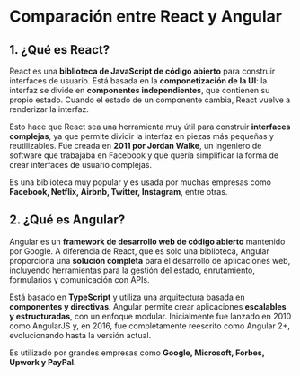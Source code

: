# Comparación entre React y Angular

## 1. ¿Qué es React?
React es una **biblioteca de JavaScript de código abierto** para construir interfaces de usuario. Está basada en la **componetización de la UI**: la interfaz se divide en **componentes independientes**, que contienen su propio estado. Cuando el estado de un componente cambia, React vuelve a renderizar la interfaz. 

Esto hace que React sea una herramienta muy útil para construir **interfaces complejas**, ya que permite dividir la interfaz en piezas más pequeñas y reutilizables. Fue creada en **2011 por Jordan Walke**, un ingeniero de software que trabajaba en Facebook y que quería simplificar la forma de crear interfaces de usuario complejas. 

Es una biblioteca muy popular y es usada por muchas empresas como **Facebook, Netflix, Airbnb, Twitter, Instagram**, entre otras.

## 2. ¿Qué es Angular?
Angular es un **framework de desarrollo web de código abierto** mantenido por Google. A diferencia de React, que es solo una biblioteca, Angular proporciona una **solución completa** para el desarrollo de aplicaciones web, incluyendo herramientas para la gestión del estado, enrutamiento, formularios y comunicación con APIs.

Está basado en **TypeScript** y utiliza una arquitectura basada en **componentes y directivas**. Angular permite crear aplicaciones **escalables y estructuradas**, con un enfoque modular. Inicialmente fue lanzado en 2010 como AngularJS y, en 2016, fue completamente reescrito como Angular 2+, evolucionando hasta la versión actual.

Es utilizado por grandes empresas como **Google, Microsoft, Forbes, Upwork y PayPal**.